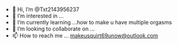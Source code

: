 - 👋 Hi, I’m @Txt2143956237
- 👀 I’m interested in ...
- 🌱 I’m currently learning ...how to make u have multiple orgasms
- 💞️ I’m looking to collaborate on ...
- 📫 How to reach me ...  makeusquirt69unow@outlook.com

<!---
Txt2143956237/Txt2143956237 is a ✨ special ✨ repository because its `README.md` (this file) appears on your GitHub profile.
You can click the Preview link to take a look at your changes.
--->
